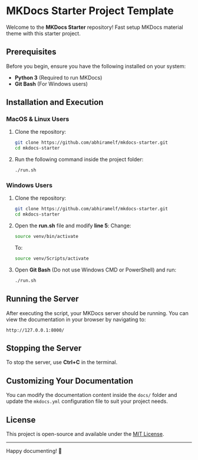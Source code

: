 # MKDocs Starter Project Template

Welcome to the **MKDocs Starter** repository! Fast setup MKDocs material theme with this starter project.

## Prerequisites

Before you begin, ensure you have the following installed on your system:

- **Python 3** (Required to run MKDocs)
- **Git Bash** (For Windows users)

## Installation and Execution

### MacOS & Linux Users
1. Clone the repository:
   ```sh
   git clone https://github.com/abhiramelf/mkdocs-starter.git
   cd mkdocs-starter
   ```
2. Run the following command inside the project folder:
   ```sh
   ./run.sh
   ```

### Windows Users
1. Clone the repository:
   ```sh
   git clone https://github.com/abhiramelf/mkdocs-starter.git
   cd mkdocs-starter
   ```
2. Open the **run.sh** file and modify **line 5**:
   Change:
   ```sh
   source venv/bin/activate
   ```
   To:
   ```sh
   source venv/Scripts/activate
   ```
3. Open **Git Bash** (Do not use Windows CMD or PowerShell) and run:
   ```sh
   ./run.sh
   ```

## Running the Server
After executing the script, your MKDocs server should be running. You can view the documentation in your browser by navigating to:
```
http://127.0.0.1:8000/
```

## Stopping the Server
To stop the server, use **Ctrl+C** in the terminal.

## Customizing Your Documentation
You can modify the documentation content inside the `docs/` folder and update the `mkdocs.yml` configuration file to suit your project needs.

## License
This project is open-source and available under the [MIT License](LICENSE).

---

Happy documenting! 🚀
